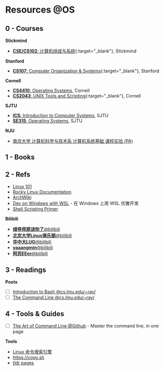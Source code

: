 # Resources @OS

## 0 - Courses

**Stickmind**

-   [**CSE/CS102**: 计算机组成与系统](https://cs102.stickmind.com/){:target="_blank"}, Stickmind

**Stanford**

-   [**CS107**: Computer Organization & Systems](https://web.stanford.edu/class/cs107/){:target="_blank"}, Stanford

**Cornell**

-   [**CS4410**: Operating Systems](https://www.cs.cornell.edu/courses/cs4410/), Cornell
-   [**CS2043**: UNIX Tools and Scripting](https://www.cs.cornell.edu/courses/cs2043/){:target="_blank"}, Cornell

**SJTU**

-   [**ICS**: Introduction to Computer Systems](https://ipads.se.sjtu.edu.cn/courses/ics/), SJTU
-   [**SE315**: Operating Systems](https://ipads.se.sjtu.edu.cn/courses/os/), SJTU

**NJU**

-   [南京大学 计算机科学与技术系 计算机系统基础 课程实验 (PA)](https://nju-projectn.github.io/ics-pa-gitbook/)

## 1 - Books

## 2 - Refs

-   [Linux 101](https://101.lug.ustc.edu.cn/)
-   [Rocky Linux Documentation](https://docs.rockylinux.org/)
-   [ArchWiki](https://wiki.archlinux.org/)
-   [Dev on Windows with WSL](https://dowww.spencerwoo.com/) - 在 Windows 上用 WSL 优雅开发
-   [Shell Scripting Primer](https://developer.apple.com/library/archive/documentation/OpenSource/Conceptual/ShellScripting/Introduction/Introduction.html#//apple_ref/doc/uid/TP40004268-TP40003516-SW1)

**Bilibili**

-   [**绿导师原谅你了**@bilibili](https://space.bilibili.com/202224425/)
-   [**北京大学Linux俱乐部**@bilibili](https://space.bilibili.com/3461562830424779/)
-   [**华中大LUG**@bilibili](https://space.bilibili.com/491010204/)
-   [**yaaangmin**@bilibili](https://space.bilibili.com/4564101/)
-   [**阿苏EEer**@bilibili](https://space.bilibili.com/16765968/)

## 3 - Readings

**Posts**

-   [ ] [Introduction to Bash @cs.lmu.edu/~ray/](https://cs.lmu.edu/~ray/notes/bash/)
-   [ ] [The Command Line @cs.lmu.edu/~ray/](https://cs.lmu.edu/~ray/notes/commandline/)

## 4 - Tools & Guides

-   [ ] [The Art of Command Line @Github](https://github.com/jlevy/the-art-of-command-line) - Master the command line, in one page

**Tools**

-   [Linux 命令搜索引擎](https://wangchujiang.com/linux-command/)
-   <https://copy.sh>
-   [tldr pages](https://tldr.sh/)